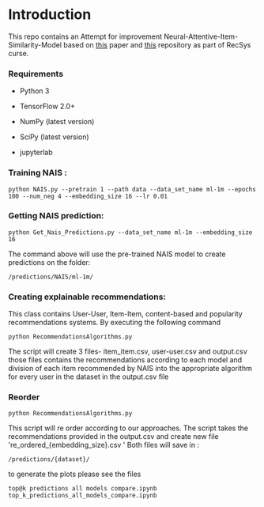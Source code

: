 
# Introduction
This repo contains an Attempt for improvement
Neural-Attentive-Item-Similarity-Model based on [this](https://ieeexplore.ieee.org/abstract/document/8352808) paper and [this](https://github.com/hegongshan/neural_attentive_item_similarity) repository
as part of RecSys curse.   
### Requirements

* Python 3

* TensorFlow 2.0+

* NumPy (latest version)

* SciPy (latest version)

* jupyterlab

### Training NAIS :

```
python NAIS.py --pretrain 1 --path data --data_set_name ml-1m --epochs 100 --num_neg 4 --embedding_size 16 --lr 0.01
```

### Getting NAIS prediction:
```
python Get_Nais_Predictions.py --data_set_name ml-1m --embedding_size 16 
```
 The command above will use the pre-trained NAIS model to create predictions on the folder:
```
/predictions/NAIS/ml-1m/ 
```

### Creating explainable recommendations:
This class contains User-User, Item-Item, content-based and popularity recommendations systems.
By executing the following command
```
python RecommendationsAlgorithms.py  
```
The script will create 3 files- item_item.csv, user-user.csv and output.csv
those files contains the recommendations according to each model and division of each item recommended by NAIS into the appropriate algorithm for every user  in the dataset  in the output.csv file 
### Reorder 
```
python RecommendationsAlgorithms.py  
```
This script will re order according to our approaches. The script takes the recommendations 
provided in the output.csv and create new file 're_ordered_{embedding_size}.csv '
Both files will save in :
```
/predictions/{dataset}/
```

to generate the plots please see the files
```
top@k predictions all models compare.ipynb
top_k_predictions_all_models_compare.ipynb
```
